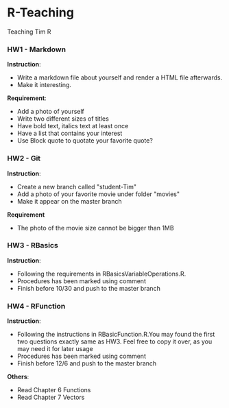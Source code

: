 # R-Teaching
Teaching Tim R



### HW1 - Markdown

**Instruction**: 

 - Write a markdown file about yourself and render a HTML file afterwards. 
 - Make it interesting.

**Requirement**: 

 - Add a photo of yourself
 - Write two different sizes of titles
 - Have bold text, italics text at least once
 - Have a list that contains your interest
 - Use Block quote to quotate your favorite quote?
 


### HW2 - Git

**Instruction**: 

 - Create a new branch called "student-Tim"
 - Add a photo of your favorite movie under folder "movies"
 - Make it appear on the master branch
 
**Requirement**

 - The photo of the movie size cannot be bigger than 1MB
 


### HW3 - RBasics

**Instruction**:

- Following the requirements in RBasicsVariableOperations.R.
- Procedures has been marked using comment
- Finish before 10/30 and push to the master branch


### HW4 - RFunction 

**Instruction**:

- Following the instructions in RBasicFunction.R.You may found the first two questions exactly same as HW3. Feel free to copy it over, as you may need it for later usage
- Procedures has been marked using comment
- Finish before 12/6 and push to the master branch

**Others**:

- Read Chapter 6 Functions
- Read Chapter 7 Vectors

